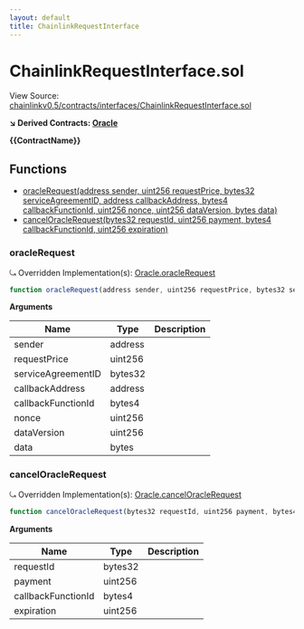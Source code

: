 ```yaml
---
layout: default
title: ChainlinkRequestInterface
---
```


# ChainlinkRequestInterface.sol

View Source: [chainlinkv0.5/contracts/interfaces/ChainlinkRequestInterface.sol](../chainlinkv0.5/contracts/interfaces/ChainlinkRequestInterface.sol)

**↘ Derived Contracts: [Oracle](Oracle.md)**

**{{ContractName}}**

## Functions

- [oracleRequest(address sender, uint256 requestPrice, bytes32 serviceAgreementID, address callbackAddress, bytes4 callbackFunctionId, uint256 nonce, uint256 dataVersion, bytes data)](#oraclerequest)
- [cancelOracleRequest(bytes32 requestId, uint256 payment, bytes4 callbackFunctionId, uint256 expiration)](#canceloraclerequest)

### oracleRequest

⤿ Overridden Implementation(s): [Oracle.oracleRequest](Oracle.md#oraclerequest)

```js
function oracleRequest(address sender, uint256 requestPrice, bytes32 serviceAgreementID, address callbackAddress, bytes4 callbackFunctionId, uint256 nonce, uint256 dataVersion, bytes data) external nonpayable
```

**Arguments**

| Name        | Type           | Description  |
| ------------- |------------- | -----|
| sender | address |  | 
| requestPrice | uint256 |  | 
| serviceAgreementID | bytes32 |  | 
| callbackAddress | address |  | 
| callbackFunctionId | bytes4 |  | 
| nonce | uint256 |  | 
| dataVersion | uint256 |  | 
| data | bytes |  | 

### cancelOracleRequest

⤿ Overridden Implementation(s): [Oracle.cancelOracleRequest](Oracle.md#canceloraclerequest)

```js
function cancelOracleRequest(bytes32 requestId, uint256 payment, bytes4 callbackFunctionId, uint256 expiration) external nonpayable
```

**Arguments**

| Name        | Type           | Description  |
| ------------- |------------- | -----|
| requestId | bytes32 |  | 
| payment | uint256 |  | 
| callbackFunctionId | bytes4 |  | 
| expiration | uint256 |  | 

